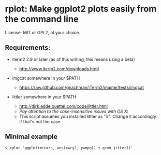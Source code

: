 # rplot: Make ggplot2 plots easily from the command line

License: MIT or GPL2, at your choice.

## Requirements:

- iterm2 2.9 or later (as of this writing, this means using a beta)
  - http://www.iterm2.com/downloads.html

- imgcat somewhere in your $PATH
  - https://raw.github.com/gnachman/iTerm2/master/tests/imgcat

- littler somewhere in your $PATH
  - http://dirk.eddelbuettel.com/code/littler.html
  - *Pay attention to the case-insensitive issues with OS X!*
  - This script assumes you installed littler as "lr". Change it accordingly
    if that's not the case

## Minimal example

    $ rplot 'ggplot(mtcars, aes(x=cyl, y=mpg)) + geom_jitter()'
